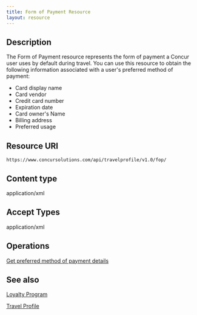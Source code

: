 ```yaml
---
title: Form of Payment Resource 
layout: resource
---
```



## Description
The Form of Payment resource represents the form of payment a Concur user uses by default during travel. You can use this resource to obtain the following information associated with a user's preferred method of payment:

* Card display name
* Card vendor
* Credit card number
* Expiration date
* Card owner's Name
* Billing address
* Preferred usage


## Resource URI
`https://www.concursolutions.com/api/travelprofile/v1.0/fop/`

## Content type
application/xml

## Accept Types
application/xml

## Operations
[Get preferred method of payment details][1]

## See also
[Loyalty Program][2]

[Travel Profile][3]

[1]: https://developer.concur.com/travel-profile/form-payment-resource/form-payment-resource-get
[2]: https://developer.concur.com/travel-profile/loyalty-program-resource
[3]: https://developer.concur.com/travel-profile/profile-resource

